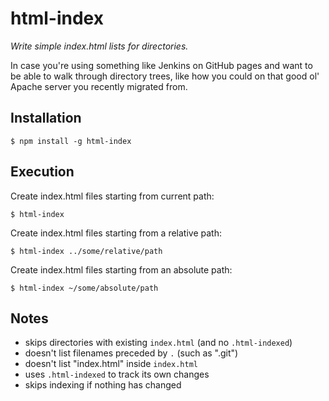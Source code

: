 # html-index

*Write simple index.html lists for directories.*

In case you're using something like Jenkins on GitHub pages and want to be able to walk through directory trees, like how you could on that good ol' Apache server you recently migrated from.


## Installation

```
$ npm install -g html-index
```


## Execution

Create index.html files starting from current path:
```
$ html-index
```

Create index.html files starting from a relative path:
```
$ html-index ../some/relative/path
```

Create index.html files starting from an absolute path:
```
$ html-index ~/some/absolute/path
```


## Notes

- skips directories with existing `index.html` (and no `.html-indexed`)
- doesn't list filenames preceded by `.` (such as ".git")
- doesn't list "index.html" inside `index.html`
- uses `.html-indexed` to track its own changes
- skips indexing if nothing has changed
